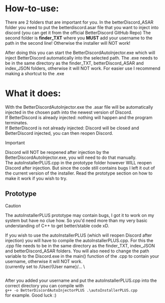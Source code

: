 # How-to-use:
There are 2 folders that are important for you. In the betterDiscord_ASAR folder you need to put the betterdiscord.asar file that you want to inject into discord (you can get it from the official BetterDiscord GitHub Repo)
The second folder is **finder_TXT** where you **MUST** add your username to the path in the second line! Otherwise the installer will NOT work!

After doing this you can start the BetterDiscordAutoInjector.exe which will inject BetterDiscord automatically into the selected path. The .exe needs to be in the same directory as the finder_TXT, betterDiscord_ASAR and index_JSON folders, otherwise it will NOT work.
For easier use I recommend making a shortcut to the .exe

# What it does:
With the BetterDiscordAutoInjector.exe the .asar file will be automatically injected in the chosen path into the newest version of Discord.\
If BetterDiscord is already injected: nothing will happen and the program terminates.\
If BetterDiscord is not already injected: Discord will be closed and BetterDiscord injected, you can then reopen Discord.

> [!IMPORTANT]
> Discord will NOT be reopened after injection by the BetterDiscordAutoInjector.exe, you will need to do that manually. \
> The autoInstallerPLUS.cpp in the prototype folder however WILL reopen Discord after injection. But since the code still contains bugs I left it out of the current version of the installer. Read the prototype section on how to make it work if you wish to try.


## Prototype
> [!CAUTION]
> The autoInstallerPLUS prototype may contain bugs, I got it to work on my system but have no clue how. So you'd need more than my very basic understanding of C++ to get better/stable code xD.

If you wish to use the autoInstallerPLUS (which will reopen Discord after injection) you will have to compile the autoInstallerPLUS.cpp. For this the .cpp file needs to be in the same directory as the finder_TXT, index_JSON and betterDiscord_ASAR folders.
You will also need to change the path variable to the Discord.exe in the main() function of the .cpp to contain your username, otherwise it will NOT work. \
(currently set to /User/{User name}/... \
```cpp

```

After you added your username and put the autoInstallerPLUS.cpp into the correct directory you can compile with \
``
g++ -o BetterDiscordAutoInjectorPLUS .\autoInstallerPLUS.cpp
``\
for example.
Good luck :)
